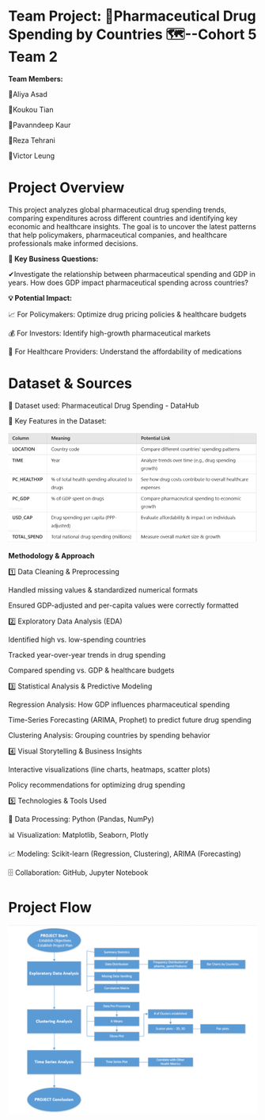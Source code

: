 

# Team Project: 🏥Pharmaceutical Drug Spending by Countries 🗺--Cohort 5 Team 2

**Team Members:** 

💯Aliya Asad

💯Koukou Tian

💯Pavanndeep Kaur

💯Reza Tehrani

💯Victor Leung

# **Project Overview**

This project analyzes global pharmaceutical drug spending trends, comparing expenditures across different countries and identifying key economic and healthcare insights. The goal is to uncover the latest patterns that help policymakers, pharmaceutical companies, and healthcare professionals make informed decisions.

**🔎 Key Business Questions:**

✔Investigate the relationship between pharmaceutical spending and GDP in years. How does GDP impact pharmaceutical spending across countries? 

**💡 Potential Impact:**

 📈 For Policymakers: Optimize drug pricing policies & healthcare budgets
 
 💰 For Investors: Identify high-growth pharmaceutical markets
 
 🏥 For Healthcare Providers: Understand the affordability of medications

# **Dataset & Sources**

🔗 Dataset used: Pharmaceutical Drug Spending - DataHub

📌 Key Features in the Dataset:

![alt text](https://github.com/tqq199548/Team-2-Cohort-5/blob/3d42a8f1c6b6f83a6e8a16e9bbfea1e5296988ca/Backup-Pictures/image-1.png)


**Methodology & Approach**


1️⃣ Data Cleaning & Preprocessing


Handled missing values & standardized numerical formats

Ensured GDP-adjusted and per-capita values were correctly formatted

2️⃣ Exploratory Data Analysis (EDA)

Identified high vs. low-spending countries

Tracked year-over-year trends in drug spending

Compared spending vs. GDP & healthcare budgets

3️⃣ Statistical Analysis & Predictive Modeling

Regression Analysis: How GDP influences pharmaceutical spending

Time-Series Forecasting (ARIMA, Prophet) to predict future drug spending

Clustering Analysis: Grouping countries by spending behavior

4️⃣ Visual Storytelling & Business Insights

Interactive visualizations (line charts, heatmaps, scatter plots)

Policy recommendations for optimizing drug spending


5️⃣ Technologies & Tools Used

🚀 Data Processing: Python (Pandas, NumPy)

 📊 Visualization: Matplotlib, Seaborn, Plotly
 
 📈 Modeling: Scikit-learn (Regression, Clustering), ARIMA (Forecasting)
 
 🗄 Collaboration: GitHub, Jupyter Notebook


# **Project Flow**
 ![alt text](https://github.com/tqq199548/Team-2-Cohort-5/blob/3d42a8f1c6b6f83a6e8a16e9bbfea1e5296988ca/Backup-Pictures/image.png)

